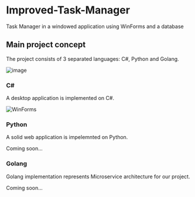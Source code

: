 # Improved-Task-Manager
Task Manager in a windowed application using WinForms and a database


## Main project concept
The project consists of 3 separated languages: C#, Python and Golang.

![image](https://github.com/user-attachments/assets/7f4998e3-4121-425e-b438-b2f2cb39d721)


### C#
A desktop application is implemented on C#.

![WinForms](https://github.com/user-attachments/assets/f78b350d-3e4c-4eb5-94b2-bcd158b8a59a)


### Python
A solid web application is impelemnted on Python.

Coming soon...

### Golang
Golang implementation represents Microservice architecture for our project.

Coming soon...
